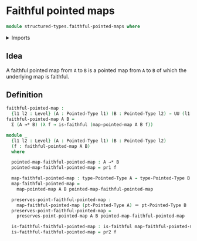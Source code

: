 # Faithful pointed maps

```agda
module structured-types.faithful-pointed-maps where
```

<details><summary>Imports</summary>

```agda
open import structured-types.pointed-maps
open import structured-types.pointed-types
open import foundation.dependent-pair-types
open import foundation.faithful-maps
open import foundation.identity-types
open import foundation.universe-levels
```

</details>

## Idea

A faithful pointed map from `A` to `B` is a pointed map from `A` to `B` of which the underlying map is faithful.

## Definition

```agda
faithful-pointed-map :
  {l1 l2 : Level} (A : Pointed-Type l1) (B : Pointed-Type l2) → UU (l1 ⊔ l2)
faithful-pointed-map A B =
  Σ (A →* B) (λ f → is-faithful (map-pointed-map A B f))

module _
  {l1 l2 : Level} (A : Pointed-Type l1) (B : Pointed-Type l2)
  (f : faithful-pointed-map A B)
  where

  pointed-map-faithful-pointed-map : A →* B
  pointed-map-faithful-pointed-map = pr1 f

  map-faithful-pointed-map : type-Pointed-Type A → type-Pointed-Type B
  map-faithful-pointed-map =
    map-pointed-map A B pointed-map-faithful-pointed-map

  preserves-point-faithful-pointed-map :
    map-faithful-pointed-map (pt-Pointed-Type A) ＝ pt-Pointed-Type B
  preserves-point-faithful-pointed-map =
    preserves-point-pointed-map A B pointed-map-faithful-pointed-map

  is-faithful-faithful-pointed-map : is-faithful map-faithful-pointed-map
  is-faithful-faithful-pointed-map = pr2 f
```
